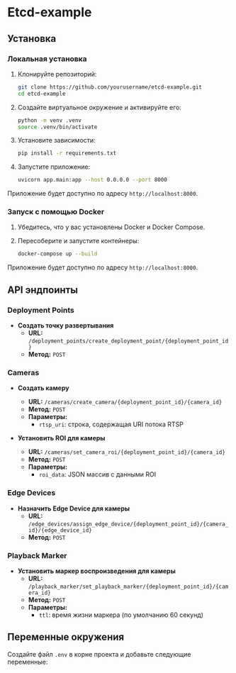 # Etcd-example

## Установка

### Локальная установка

1. Клонируйте репозиторий:

    ```sh
    git clone https://github.com/yourusername/etcd-example.git
    cd etcd-example
    ```

2. Создайте виртуальное окружение и активируйте его:

    ```sh
    python -m venv .venv
    source .venv/bin/activate
    ```

3. Установите зависимости:

    ```sh
    pip install -r requirements.txt
    ```

4. Запустите приложение:

    ```sh
    uvicorn app.main:app --host 0.0.0.0 --port 8000
    ```

Приложение будет доступно по адресу `http://localhost:8000`.

### Запуск с помощью Docker

1. Убедитесь, что у вас установлены Docker и Docker Compose.

2. Пересоберите и запустите контейнеры:

    ```sh
    docker-compose up --build
    ```

Приложение будет доступно по адресу `http://localhost:8000`.

## API эндпоинты

### Deployment Points

- **Создать точку развертывания**
    - **URL:** `/deployment_points/create_deployment_point/{deployment_point_id}`
    - **Метод:** `POST`

### Cameras

- **Создать камеру**
    - **URL:** `/cameras/create_camera/{deployment_point_id}/{camera_id}`
    - **Метод:** `POST`
    - **Параметры:**
        - `rtsp_uri`: строка, содержащая URI потока RTSP

- **Установить ROI для камеры**
    - **URL:** `/cameras/set_camera_roi/{deployment_point_id}/{camera_id}`
    - **Метод:** `POST`
    - **Параметры:**
        - `roi_data`: JSON массив с данными ROI

### Edge Devices

- **Назначить Edge Device для камеры**
    - **URL:** `/edge_devices/assign_edge_device/{deployment_point_id}/{camera_id}/{edge_device_id}`
    - **Метод:** `POST`

### Playback Marker

- **Установить маркер воспроизведения для камеры**
    - **URL:** `/playback_marker/set_playback_marker/{deployment_point_id}/{camera_id}`
    - **Метод:** `POST`
    - **Параметры:**
        - `ttl`: время жизни маркера (по умолчанию 60 секунд)

## Переменные окружения

Создайте файл `.env` в корне проекта и добавьте следующие переменные:


